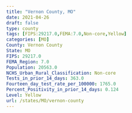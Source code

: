 ```yaml
---
title: "Vernon County, MO"
date: 2021-04-26
draft: false
type: county
tags: [FIPS:29217.0,FEMA:7.0,Non-core,Yellow]
categories: [MO]
County: Vernon County
State: MO
FIPS: 29217.0
FEMA_Region: 7.0
Population: 20563.0
NCHS_Urban_Rural_Classification: Non-core
Tests_in_prior_14_days: 363.0
Fourteen_day_test_rate_per_100000: 1765.0
Percent_Positivity_in_prior_14_days: 0.124
Level: Yellow
url: /states/MO/vernon-county
---
```



